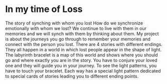 # In my time of Loss
The story of synching with whom you lost
How do we synchronize emotionally with whom we lost?
We continue to live with them in our memories and we
will synch with them by thinking about them. My project
is about the journeys you go through to remember your
memories and connect with the person you lost. There are
4 stories with different endings. They all happen in a world
in which lost people appear in the shape of light. The labyrinth bracelet is a map of this world and shows where you
should go and where exactly you are in the story. You have
to conjure your loved one and they will guide you in your
journey. To see the light patterns, you have to touch your
bracelet. Each way has a special light pattern dedicated
to special cards of stories leading you to different ending
points.
